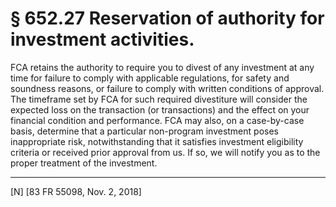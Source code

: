 # § 652.27   Reservation of authority for investment activities.

FCA retains the authority to require you to divest of any investment at any time for failure to comply with applicable regulations, for safety and soundness reasons, or failure to comply with written conditions of approval. The timeframe set by FCA for such required divestiture will consider the expected loss on the transaction (or transactions) and the effect on your financial condition and performance. FCA may also, on a case-by-case basis, determine that a particular non-program investment poses inappropriate risk, notwithstanding that it satisfies investment eligibility criteria or received prior approval from us. If so, we will notify you as to the proper treatment of the investment.



---

[N] [83 FR 55098, Nov. 2, 2018]




